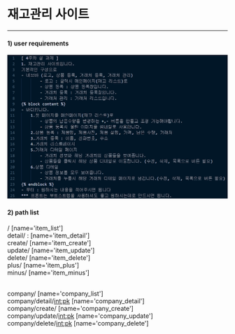 <h1> 재고관리 사이트</h1>

<hr>

<h4> 1) user requirements</h4>

<img src="image/user_interface.png" alt="img">

<br>

<h4> 2) path list</h4>
/ [name='item_list']<br>
detail/<int:pk> : [name='item_detail']<br>
create/ [name='item_create']<br>
update/<int:pk> [name='item_update']<br>
delete/<int:pk> [name='item_delete']<br>
plus/<int:pk> [name='item_plus']<br>
minus/<int:pk> [name='item_minus']<br><br>

company/ [name='company_list']<br>
company/detail/<int:pk> [name='company_detail']<br>
company/create/ [name='company_create']<br>
company/update/<int:pk> [name='company_update']<br>
company/delete/<int:pk> [name='company_delete']<br>